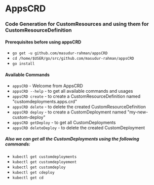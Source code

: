# AppsCRD

### Code Generation for CustomResources and using them for CustomResourceDefinition


#### Prerequisites before using appsCRD

* `go get -u github.com/masudur-rahman/appsCRD` 
* `cd /home/$USER/go/src/github.com/masudur-rahman/appsCRD`
* `go install`

#### Available Commands

* `appsCRD` - Welcome from AppsCRD
* `appsCRD --help` - to get all available commands and usages
* `appsCRD create` - to create a CustomResourceDefinition named "customdeployments.apps.crd"
* `appsCRD delete` - to delete the created CustomResourceDefinition
* `appsCRD deploy` - to create a CustomDeployment named "my-new-custom-deploy"
* `appsCRD getDeploy` - to get all CustomDeployments
* `appsCRD deleteDeploy` - to delete the created CustomDeployment

##### Also we can get all the CustomDeployments using the following commands:

* `kubectl get customdeployments`
* `kubectl get customdeployement`
* `kubectl get customdeploy`
* `kubectl get cdeploy`
* `kubectl get cd`

